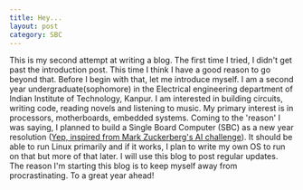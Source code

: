 ```yaml
---
title: Hey...
layout: post
category: SBC
---
```


This is my second attempt at writing a blog. The first time I tried, I didn't get past the introduction post. This time I think I have a good reason to go beyond that. Before I begin with that, let me introduce myself. I am a second year undergraduate(sophomore) in the Electrical engineering department of Indian Institute of Technology, Kanpur. I am interested in building circuits, writing code, reading novels and listening to music. My primary interest is in processors, motherboards, embedded systems. Coming to the 'reason' I was saying, I planned to build a Single Board Computer (SBC) as a new year resolution ([Yep, inspired from Mark Zuckerberg's AI challenge](https://www.facebook.com/zuck/posts/10102577175875681)). It should be able to run Linux primarily and if it works, I plan to write my own OS to run on that but more of that later. I will use this blog to post regular updates. The reason I'm starting this blog is to keep myself away from procrastinating. To a great year ahead!
